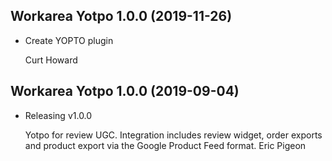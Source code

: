 Workarea Yotpo 1.0.0 (2019-11-26)
--------------------------------------------------------------------------------

*   Create YOPTO plugin

    Curt Howard



Workarea Yotpo 1.0.0 (2019-09-04)
--------------------------------------------------------------------------------

*   Releasing v1.0.0

    Yotpo for review UGC. Integration includes review widget, order exports and
    product export via the Google Product Feed format.
    Eric Pigeon




